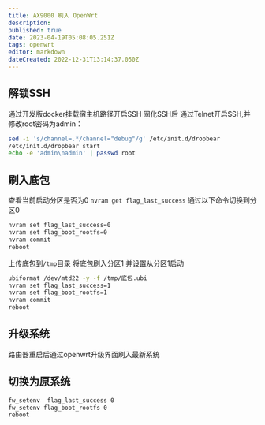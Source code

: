 ```yaml
---
title: AX9000 刷入 OpenWrt
description: 
published: true
date: 2023-04-19T05:08:05.251Z
tags: openwrt
editor: markdown
dateCreated: 2022-12-31T13:14:37.050Z
---
```


## 解锁SSH
通过开发版docker挂载宿主机路径开启SSH
固化SSH后 通过Telnet开启SSH,并修改root密码为admin：
```bash
sed -i 's/channel=.*/channel="debug"/g' /etc/init.d/dropbear
/etc/init.d/dropbear start
echo -e 'admin\nadmin' | passwd root
```


## 刷入底包
查看当前启动分区是否为0 `nvram get flag_last_success` 
通过以下命令切换到分区0
```bash
nvram set flag_last_success=0
nvram set flag_boot_rootfs=0
nvram commit
reboot
```

上传底包到`/tmp`目录
将底包刷入分区1 并设置从分区1启动
```bash
ubiformat /dev/mtd22 -y -f /tmp/底包.ubi
nvram set flag_last_success=1
nvram set flag_boot_rootfs=1
nvram commit
reboot
```

## 升级系统
路由器重启后通过openwrt升级界面刷入最新系统

## 切换为原系统
```bash
fw_setenv  flag_last_success 0
fw_setenv flag_boot_rootfs 0
reboot
```